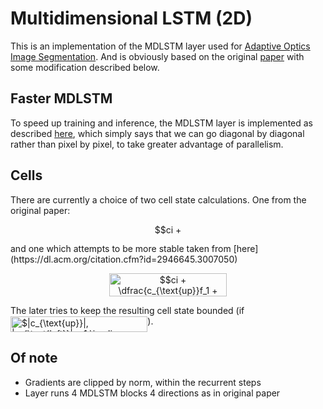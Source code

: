 # Multidimensional LSTM (2D)
This is an implementation of the MDLSTM layer used for [Adaptive Optics Image Segmentation](https://www.nature.com/articles/s41598-018-26350-3). And is obviously based on the original [paper](https://arxiv.org/abs/0705.2011) with some modification described below. 


## Faster MDLSTM
To speed up training and inference, the MDLSTM layer is implemented as described [here](https://ieeexplore.ieee.org/document/7814068), which simply says that we can go diagonal by diagonal rather than pixel by pixel, to take greater advantage of parallelism.

## Cells 
There are currently a choice of two cell state calculations. One from the original paper:
<p align="center"><img alt="$$ci + c_{\text{up}}f_1 + c_{\text{left}}f_2,$$" src="./svgs/b4654fa7580147c03705b6983106e382.svg" align="middle" width="137.5412346pt" height="16.1187015pt"/></p>
and one which attempts to be more stable taken from [here](https://dl.acm.org/citation.cfm?id=2946645.3007050)
<p align="center"><img alt="$$ci + \dfrac{c_{\text{up}}f_1 + c_{\text{left}}f_2}{f_1 + f_2}(1 - i).$$" src="./svgs/b0e14f6eb8534349faaad143e2205eb9.svg" align="middle" width="188.2454706pt" height="37.0084374pt"/></p>
The later tries to keep the resulting cell state bounded (if <img alt="$|c_{\text{up}}|, |c_{\text{left}}| &lt; 1 \implies |c_\text{new}| &lt; 1$" src="./svgs/473ac41d69bcef9a3cbfe143d5c5897b.svg" align="middle" width="219.32059214999995pt" height="24.65753399999998pt"/>).

## Of note
- Gradients are clipped by norm, within the recurrent steps
- Layer runs 4 MDLSTM blocks 4 directions as in original paper
